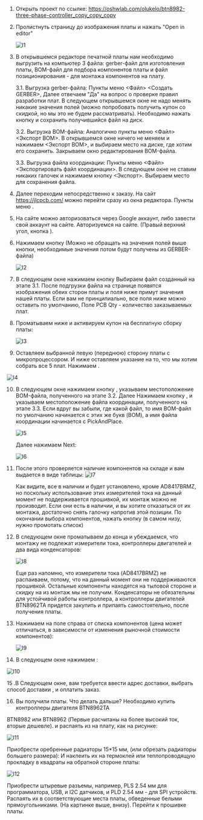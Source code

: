 1. Открыть проект по ссылке: https://oshwlab.com/olukelo/btn8982-three-phase-controller_copy_copy_copy

2. Пролистнуть  страницу до изображения платы и нажать "Open in editor"

   ![I1](../images/I1.jpg)

3.  В открывшемся редакторе печатной платы нам необходимо выгрузить на компьютер 3 файла: gerber-файл для изготовления платы, BOM-файл для подбора компонентов платы  и файл позиционирования - для монтажа компонентов на плату.

      3.1. Выгрузка gerber-файла: Пункты меню <Файл> <Создать GERBER>, Далее отвечаем "Да" на вопрос о проверке правил разработки плат.  В следующем открывшемся окне не надо менять никакие значения полей (можно попробовать получить купон со скидкой, но мы это не будем рассматривать). Необходимо нажать кнопку <Generate GERBER> и сохранить получившийся файл на диск.

      3.2. Выгрузка BOM-файла: Аналогично пункты меню <Файл> <Экспорт BOM>. В открывшемся окне ничего не меняем и нажимаем <Экспорт BOM>, и выбираем место на диске, где хотим его сохранить. Закрываем окно редактирования BOM-файла.

      3.3. Выгрузка файла координации: Пункты меню <Файл> <Экспортировать файл координации>.  В следующем окне не ставим никаких галочек и нажимаем кнопку <Экспорт>. Выбираем место для сохранения файла.



4. Далее переходим непосредственно к заказу. На сайт https://jlcpcb.com/ можно перейти сразу из окна редактора. Пункты меню <Fabrication> <PCB Order>.

2. На сайте можно авторизоваться через Google аккаунт, либо завести свой аккаунт на сайте. Авторизуемся на сайте. (Правый верхний угол, кнопка <Sign in> ).

3. Нажимаем кнопку <Quote now>  (Можно не обращать на значения полей выше кнопки, необходимые значения потом будут получены из GERBER-файла)

   ![I2](../images/I2.jpg)

4. В следующем окне нажимаем кнопку <Add gerber fitle> Выбираем файл созданный на этапе 3.1. После подгрузки файла на странице появятся изображения обеих сторон платы и поля ниже примут значения нашей платы. Если вам не принципиально, все поля ниже можно оставить по умолчанию, Поле PCB Qty - количество заказываемых плат.

5. Проматываем ниже и активируем купон на бесплатную сборку платы:

   ![I3](../images/I3.jpg)

   

6. Оставляем выбранной левую (переднюю) сторону платы с микропроцессором. И ниже оставляем указание на то, что мы хотим собрать все 5 плат. Нажимаем <Confirm>.

![I4](../images/I4.jpg)



10. В следующем окне нажимаем кнопку <Add BOM File>, указываем местоположение BOM-файла, полученного на этапе 3.2. Далее Нажимаем кнопку <Add CPL file>, и указываем местоположение файла координации, полученного на этапе 3.3. Если вдруг вы забыли, где какой файл, то имя BOM-файл по умолчанию начинается с этих же букв (BOM), а имя файла координации начинается с PickAndPlace.

    ![I5](../images/I5.jpg)

    Далее нажимаем Next:

    ![I6](../images/I6.jpg)

11. После этого проверяется наличие компонентов на складе и вам выдается в виде таблицы: ![I7](../images/I7.jpg)

    Как видите, все в наличии и будет установлено, кроме AD8417BRMZ, но поскольку использование этих измерителей тока на данный момент не поддерживается прошивкой, их монтаж можно не производит. Если они есть в наличии, и вы хотите отказаться от их монтажа, достаточно снять галочку напротив этой позиции. По окончании выбора компонентов, нажать кнопку <NEXT> (в самом низу, нужно промотать список)

12. В следующем окне проматываем до конца и убеждаемся, что монтажу не подлежат измерители тока, контроллеры двигателей и два вида конденсаторов:

    ![I8](../images/I8.jpg)

    Еще раз напомню, что измерители тока (AD8417BRMZ) не распаиваем, потому, что на данный момент они не поддерживаются прошивкой. Остальные компоненты находятся на тыловой стороне и скидку на из монтаж мы не получим. Конденсаторы не обязательны для устойчивой работы контроллера, а контроллеры двигателей BTN8962TA придется закупить и припаять самостоятельно, после получения платы.

13. Нажимаем <Save to Cart> на поле справа от списка компонентов (цена может отличаться, в зависимости от изменения рыночной стоимости компонентов):

    ![I9](../images/I9.jpg)

14. В следующем окне нажимаем <Secure Checkout>:

![I10](../images/I10.jpg)

15 .В Следующем окне, вам требуется ввести адрес доставки, выбрать способ доставки , и оплатить заказ. 

16. Вы получили платы. Что делать дальше? Необходимо купить контроллеры двигателя BTN8962TA 

BTN8982 или BTN8962 (Первые расчитаны на более высокий ток, вторые дешевле). и распаять из на плату, как на рисунке:

![I11](../images/I11.jpg)

Приобрести оребренные радиаторы 15*15 мм, (или обрезать радиаторы большего размера): И наклеить их на термоклей или теплопроводящую прокладку в квадраты на обратной стороне платы:

![I12](../images/I12.jpg)

Приобрести штыревые разъемы, например, PLS 2.54 мм для программатора, USB, и I2C датчиков, и PLD 2.54 мм -  для SPI устройств. Распаять их в соответствующие места платы, обведенные белыми прямоугольниками.  (На картинке выше, внизу). Перейти к прошивке платы.
